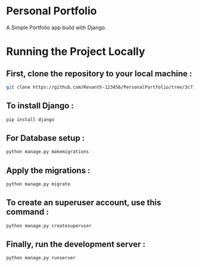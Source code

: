 # Personal Portfolio

A Simple Portfolio app build with Django.


# Running the Project Locally

## First, clone the repository to your local machine :

```bash
git clone https://github.com/Revanth-123456/PersonalPortfolio/tree/3c711980609daa5a7c4784ffba4b0c9a89456887/Demo-portfolio-django-project/portfolio.git
```


## To install Django :

```bash
pip install django
```

## For Database setup :

```bash
python manage.py makemigrations
```

## Apply the migrations :

```bash
python manage.py migrate
```

## To create an superuser account, use this command :

```bash
python manage.py createsuperuser
```

## Finally, run the development server :

```bash
python manage.py runserver
```


